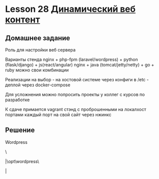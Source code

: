 # Lesson 28 [Динамический веб контент](https://otus.ru/learning/11922/#)



## Домашнее задание

Роль для настройки веб сервера

Варианты стенда
nginx + php-fpm (laravel/wordpress) + python (flask/django) + js(react/angular)
nginx + java (tomcat/jetty/netty) + go + ruby
можно свои комбинации

Реализации на выбор
\- на хостовой системе через конфиги в /etc
\- деплой через docker-compose

Для усложнения можно попросить проекты у коллег с курсов по разработке

К сдаче примается
vagrant стэнд с проброшенными на локалхост портами
каждый порт на свой сайт
через нжинкс



## Решение







Wordpress

\

|\opt\wordpress\

|
